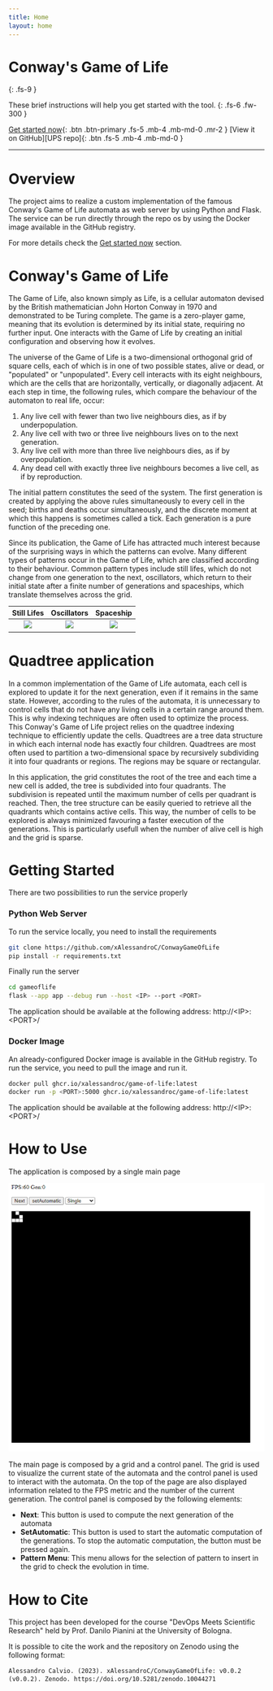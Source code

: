 ```yaml
---
title: Home
layout: home
---
```


# Conway's Game of Life
{: .fs-9 }

These brief instructions will help you get started with the tool. 
{: .fs-6 .fw-300 }

[Get started now](#getting-started){: .btn .btn-primary .fs-5 .mb-4 .mb-md-0 .mr-2 }
[View it on GitHub][UPS repo]{: .btn .fs-5 .mb-4 .mb-md-0 }

---

# Overview
The project aims to realize a custom implementation of the famous Conway's Game of Life automata as web server by using Python and Flask.
The service can be run directly through the repo os by using the Docker image available in the GitHub registry.

For more details check the [Get started now](#getting-started) section.

# Conway's Game of Life
The Game of Life, also known simply as Life, is a cellular automaton devised by the British mathematician John Horton Conway in 1970 and demonstrated to be Turing complete.
The game is a zero-player game, meaning that its evolution is determined by its initial state, requiring no further input.
One interacts with the Game of Life by creating an initial configuration and observing how it evolves.

The universe of the Game of Life is a two-dimensional orthogonal grid of square cells, each of which is in one of two possible states, alive or dead, or "populated" or "unpopulated".
Every cell interacts with its eight neighbours, which are the cells that are horizontally, vertically, or diagonally adjacent.
At each step in time, the following rules, which compare the behaviour of the automaton to real life, occur:
1) Any live cell with fewer than two live neighbours dies, as if by underpopulation.
2) Any live cell with two or three live neighbours lives on to the next generation.
3) Any live cell with more than three live neighbours dies, as if by overpopulation.
4) Any dead cell with exactly three live neighbours becomes a live cell, as if by reproduction.

The initial pattern constitutes the seed of the system.
The first generation is created by applying the above rules simultaneously to every cell in the seed; births and deaths occur simultaneously, and the discrete moment at which this happens is sometimes called a tick.
Each generation is a pure function of the preceding one.

Since its publication, the Game of Life has attracted much interest because of the surprising ways in which the patterns can evolve.
Many different types of patterns occur in the Game of Life, which are classified according to their behaviour. Common pattern types include still lifes, which do not change from one generation to the next, oscillators, which return to their initial state after a finite number of generations and spaceships, which translate themselves across the grid.

Still Lifes            |  Oscillators          |  Spaceship
:-------------------------:|:-------------------------:|:-------------------------:
![](https://upload.wikimedia.org/wikipedia/commons/thumb/f/f4/Game_of_life_loaf.svg/98px-Game_of_life_loaf.svg.png)  |  ![](https://upload.wikimedia.org/wikipedia/commons/1/12/Game_of_life_toad.gif) |  ![](https://upload.wikimedia.org/wikipedia/commons/f/f2/Game_of_life_animated_glider.gif)



# Quadtree application
In a common implementation of the Game of Life automata, each cell is explored to update it for the next generation, even if it remains in the same state. However, according to the rules of the automata, it is unnecessary to control cells that do not have any living cells in a certain range around them. This is why indexing techniques are often used to optimize the process. This Conway's Game of Life project relies on the quadtree indexing technique to efficiently update the cells.
Quadtrees are a tree data structure in which each internal node has exactly four children. Quadtrees are most often used to partition a two-dimensional space by recursively subdividing it into four quadrants or regions. The regions may be square or rectangular.

In this application, the grid constitutes the root of the tree and each time a new cell is added, the tree is subdivided into four quadrants. The subdivision is repeated until the maximum number of cells per quadrant is reached.
Then, the tree structure can be easily queried to retrieve all the quadrants which contains active cells. This way, the number of cells to be explored is always minimized favouring a faster execution of the generations. This is particularly usefull when the number of alive cell is high and the grid is sparse.


# Getting Started
There are two possibilities to run the service properly

### Python Web Server
To run the service locally, you need to install the requirements
```bash
git clone https://github.com/xAlessandroC/ConwayGameOfLife
pip install -r requirements.txt
```

Finally run the server
```bash
cd gameoflife
flask --app app --debug run --host <IP> --port <PORT>
```

The application should be available at the following address: http://\<IP>:\<PORT>/

### Docker Image
An already-configured Docker image is available in the GitHub registry. To run the service, you need to pull the image and run it.
```bash
docker pull ghcr.io/xalessandroc/game-of-life:latest
docker run -p <PORT>:5000 ghcr.io/xalessandroc/game-of-life:latest
```

The application should be available at the following address: http://\<IP>:\<PORT>/

# How to Use
The application is composed by a single main page

![](../docs/images/mainpage.png)

The main page is composed by a grid and a control panel. The grid is used to visualize the current state of the automata and the control panel is used to interact with the automata. On the top of the page are also displayed information related to the FPS metric and the number of the current generation.
The control panel is composed by the following elements:
- **Next**: This button is used to compute the next generation of the automata
- **SetAutomatic**: This button is used to start the automatic computation of the generations. To stop the automatic computation, the button must be pressed again.
- **Pattern Menu**: This menu allows for the selection of pattern to insert in the grid to check the evolution in time.


# How to Cite
This project has been developed for the course "DevOps Meets Scientific Research" held by Prof. Danilo Pianini at the University of Bologna.

It is possible to cite the work and the repository on Zenodo using the following format:
```
Alessandro Calvio. (2023). xAlessandroC/ConwayGameOfLife: v0.0.2 (v0.0.2). Zenodo. https://doi.org/10.5281/zenodo.10044271
```